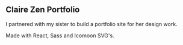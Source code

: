 ## Claire Zen Portfolio

I partnered with my sister to build a portfolio site for her design work.

Made with React, Sass and Icomoon SVG's.

